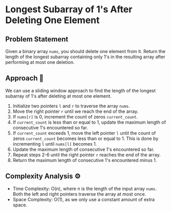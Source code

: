 # Longest Subarray of 1's After Deleting One Element

## Problem Statement

Given a binary array `nums`, you should delete one element from it. Return the length of the longest subarray containing only 1's in the resulting array after performing at most one deletion.

## Approach 🌟

We can use a sliding window approach to find the length of the longest subarray of 1's after deleting at most one element.

1. Initialize two pointers `l` and `r` to traverse the array `nums`.
2. Move the right pointer `r` until we reach the end of the array.
3. If `nums[r]` is 0, increment the count of zeros `current_count`.
4. If `current_count` is less than or equal to 1, update the maximum length of consecutive 1's encountered so far.
5. If `current_count` exceeds 1, move the left pointer `l` until the count of zeros `current_count` becomes less than or equal to 1. This is done by incrementing `l` until `nums[l]` becomes 1.
6. Update the maximum length of consecutive 1's encountered so far.
7. Repeat steps 2-6 until the right pointer `r` reaches the end of the array.
8. Return the maximum length of consecutive 1's encountered minus 1.

## Complexity Analysis ⚙️

- Time Complexity: O(n), where n is the length of the input array `nums`. Both the left and right pointers traverse the array at most once.
- Space Complexity: O(1), as we only use a constant amount of extra space.
